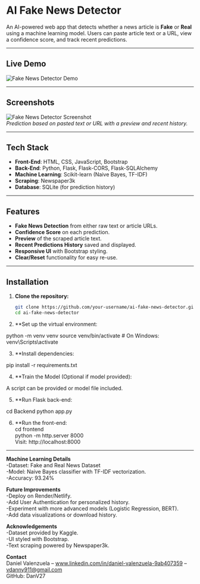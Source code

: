 # AI Fake News Detector

An AI-powered web app that detects whether a news article is **Fake** or **Real** using a machine learning model. Users can paste article text or a URL, view a confidence score, and track recent predictions.

---

## Live Demo
![Fake News Detector Demo](ai-fake-news-detector/Frontend/demo.gif)


---

## Screenshots

![Fake News Detector Screenshot](path-to-screenshot.png)  
*Prediction based on pasted text or URL with a preview and recent history.*

---

## Tech Stack

- **Front-End**: HTML, CSS, JavaScript, Bootstrap
- **Back-End**: Python, Flask, Flask-CORS, Flask-SQLAlchemy
- **Machine Learning**: Scikit-learn (Naive Bayes, TF-IDF)
- **Scraping**: Newspaper3k
- **Database**: SQLite (for prediction history)

---

## Features

- **Fake News Detection** from either raw text or article URLs.
- **Confidence Score** on each prediction.
- **Preview** of the scraped article text.
- **Recent Predictions History** saved and displayed.
- **Responsive UI** with Bootstrap styling.
- **Clear/Reset** functionality for easy re-use.

---

## Installation

1. **Clone the repository:**
   ```bash
   git clone https://github.com/your-username/ai-fake-news-detector.git
   cd ai-fake-news-detector
2. **Set up the virtual environment:

python -m venv venv
source venv/bin/activate  # On Windows: venv\Scripts\activate

3. **Install dependencies:

pip install -r requirements.txt

4. **Train the Model (Optional if model provided):

A script can be provided or model file included.

5. **Run Flask back-end:

cd Backend
python app.py

6. **Run the front-end:<br>
cd frontend<br>
python -m http.server 8000<br>
Visit: http://localhost:8000<br>
---
**Machine Learning Details**<br>
-Dataset: Fake and Real News Dataset<br>
-Model: Naive Bayes classifier with TF-IDF vectorization.<br>
-Accuracy: 93.24%<br>

**Future Improvements**<br>
-Deploy on Render/Netlify.<br>
-Add User Authentication for personalized history.<br>
-Experiment with more advanced models (Logistic Regression, BERT).<br>
-Add data visualizations or download history.<br>

**Acknowledgements**<br>
-Dataset provided by Kaggle.<br>
-UI styled with Bootstrap.<br>
-Text scraping powered by Newspaper3k.<br>

**Contact**<br>
Daniel Valenzuela – www.linkedin.com/in/daniel-valenzuela-9ab407359 – vdanny911@gmail.com<br>
GitHub: DanV27<br>
